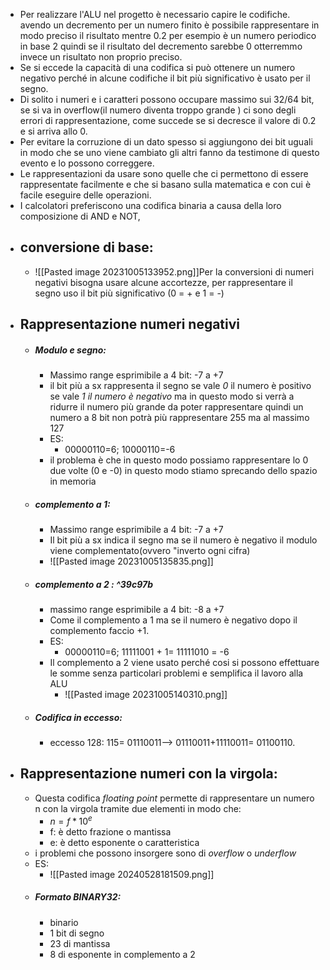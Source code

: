- Per realizzare l'ALU nel progetto è necessario capire le codifiche. avendo un decremento per un numero finito è possibile rappresentare in modo preciso il risultato mentre 0.2 per esempio è un numero periodico in base 2 quindi se il risultato del decremento sarebbe 0 otterremmo invece un risultato non proprio preciso.
- Se si eccede la capacità di una codifica si può ottenere un numero negativo perché in alcune codifiche il bit più significativo è usato per il segno.
- Di solito i numeri e i caratteri possono occupare massimo sui 32/64 bit, se si va in overflow(il numero diventa troppo grande ) ci sono degli errori di rappresentazione, come succede se si decresce il valore di 0.2 e si arriva allo 0.
- Per evitare la corruzione di un dato spesso si aggiungono dei bit uguali in modo che se uno viene cambiato gli altri fanno da testimone di questo evento e lo possono correggere.
- Le rappresentazioni da usare sono quelle che ci permettono di essere rappresentate facilmente e che si basano sulla matematica e con cui è facile eseguire delle operazioni.
- I calcolatori preferiscono una codifica binaria a causa della loro composizione di AND e NOT,  
- ## conversione di base:
	- ![[Pasted image 20231005133952.png]]Per la conversioni di numeri negativi bisogna usare alcune accortezze, per rappresentare il segno uso il bit più significativo (0 = + e 1 = -)
- ## Rappresentazione numeri negativi
	- ##### Modulo e segno:
		- Massimo range esprimibile a 4 bit: -7 a +7 
		- il bit più a sx rappresenta il segno se vale _0_ il numero è positivo se vale _1 il numero è negativo_ ma in questo modo si verrà a ridurre il numero più grande da poter rappresentare quindi un numero a 8 bit non potrà più rappresentare 255 ma al massimo 127
		- ES:
			- 00000110=6; 10000110=-6 
		- il problema è che in questo modo possiamo rappresentare lo 0 due volte (0 e -0) in questo modo stiamo sprecando dello spazio in memoria
	- ##### complemento a 1:
		- Massimo range esprimibile a 4 bit: -7 a +7 
		- Il bit più a sx indica il segno ma se il numero è negativo il modulo viene complementato(ovvero "inverto ogni cifra)
		- ![[Pasted image 20231005135835.png]]
	- ##### complemento a 2 : ^39c97b
		- massimo range esprimibile a 4 bit: -8 a +7 
		- Come il complemento a 1 ma se il numero è negativo dopo il complemento faccio +1.
		- ES:
			- 00000110=6; 11111001 + 1= 11111010 = -6 
		- Il complemento a 2 viene usato perché cosi si possono effettuare le somme senza particolari problemi e semplifica il lavoro alla ALU
			- ![[Pasted image 20231005140310.png]]
	- ##### Codifica in eccesso:
		- eccesso 128: 115= 01110011--> 01110011+11110011= 01100110.
- ## Rappresentazione numeri con la virgola:
	- Questa codifica _floating point_ permette di rappresentare un numero n con la virgola tramite due elementi in modo che:
		- $n= f * 10^e$  
		- f:  è detto frazione o mantissa
		- e: è detto esponente o caratteristica
	- i problemi che possono insorgere sono di _overflow_ o _underflow_ 
	- ES:
		- ![[Pasted image 20240528181509.png]]
	- ##### Formato BINARY32: 
		- binario
		- 1 bit di segno
		- 23 di mantissa 
		- 8 di esponente in complemento a 2 


